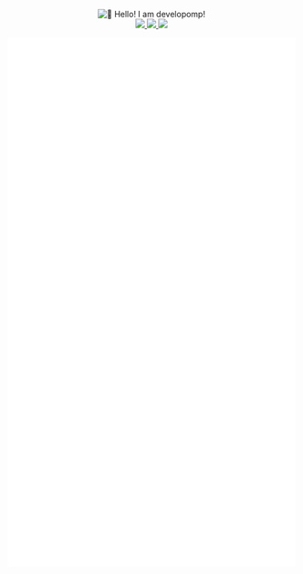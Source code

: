 <p align="center">
    <img alt="👋 Hello! I am developomp!" src="https://capsule-render.vercel.app/api?section=header&type=waving&height=200&color=gradient&customColorList=2,4,6,12,19,21,23,24,30&text=👋%20Hello!%20I%20am%20developomp&fontSize=46&fontAlignY=35" />
    <br />
    <a href="https://developomp.com">
        <img src="https://img.shields.io/badge/about_me-grey?style=for-the-badge" />
    </a>
    <a href="https://portfolio.developomp.com">
        <img src="https://img.shields.io/badge/portfolio-blue?style=for-the-badge" />
    </a>
    <a href="https://blog.developomp.com">
        <img src="https://img.shields.io/badge/blog-teal?style=for-the-badge" />
    </a>
    <!-- <a href="https://www.buymeacoffee.com/developomp">
        <img src="https://img.shields.io/badge/buy_me_a_coffee-yellow?style=for-the-badge" />
    </a>
    <a href="https://www.patreon.com/developomp">
        <img src="https://img.shields.io/badge/patreon-f96854?style=for-the-badge" />
    </a> -->
</p>

<p align="center">
    <a href="https://github.com/lowlighter/metrics">
        <img alt="github metrics" src="./github-metrics.svg?" width="575px"/>
    </a>
</p>
